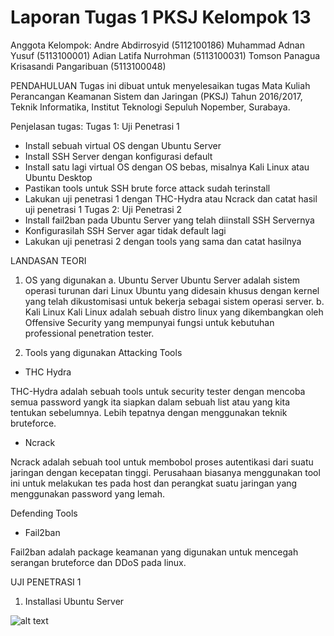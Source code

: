 # Laporan Tugas 1 PKSJ Kelompok 13

Anggota Kelompok:
Andre Abdirrosyid (5112100186)
Muhammad Adnan Yusuf (5113100001)
Adian Latifa Nurrohman (5113100031)
Tomson Panagua Krisasandi Pangaribuan (5113100048)

PENDAHULUAN
Tugas ini dibuat untuk menyelesaikan tugas Mata Kuliah Perancangan Keamanan Sistem dan Jaringan (PKSJ) Tahun 2016/2017, Teknik Informatika, Institut Teknologi Sepuluh Nopember, Surabaya.

Penjelasan tugas:
Tugas 1: Uji Penetrasi 1
-	Install sebuah virtual OS dengan Ubuntu Server
-	Install SSH Server dengan konfigurasi default
-	Install satu lagi virtual OS dengan OS bebas, misalnya Kali Linux atau Ubuntu Desktop
-	Pastikan tools untuk SSH brute force attack sudah terinstall
-	Lakukan uji penetrasi 1 dengan THC-Hydra atau Ncrack dan catat hasil uji penetrasi 1
Tugas 2: Uji Penetrasi 2
-	Install fail2ban pada Ubuntu Server yang telah diinstall SSH Servernya
-	Konfigurasilah SSH Server agar tidak default lagi
-	Lakukan uji penetrasi 2 dengan tools yang sama dan catat hasilnya

LANDASAN TEORI
1.	OS yang digunakan
a.	Ubuntu Server
 Ubuntu Server adalah sistem operasi turunan dari Linux Ubuntu yang didesain khusus dengan kernel yang telah dikustomisasi untuk bekerja sebagai sistem operasi server.
b.	Kali Linux
 Kali Linux adalah sebuah distro linux yang dikembangkan oleh Offensive Security yang mempunyai fungsi untuk kebutuhan professional penetration tester.

2.	Tools yang digunakan
Attacking Tools
- THC Hydra

 THC-Hydra adalah sebuah tools untuk security tester dengan mencoba semua password yangk ita siapkan dalam sebuah list atau yang kita   tentukan sebelumnya. Lebih tepatnya dengan menggunakan teknik bruteforce.

- Ncrack

Ncrack adalah sebuah tool untuk membobol proses autentikasi dari suatu jaringan dengan kecepatan tinggi. Perusahaan biasanya menggunakan tool ini untuk melakukan tes pada host dan perangkat suatu jaringan yang menggunakan password yang lemah.

Defending Tools
- Fail2ban

 Fail2ban adalah package keamanan yang digunakan untuk mencegah serangan bruteforce dan DDoS pada linux.


UJI PENETRASI 1
1.	Installasi Ubuntu Server


![alt text](https://github.com/panagua/PKSJ_Kelompok_x/blob/master/Instalasi-Kali-Linux/1.PNG "Logo Title Text 1")

